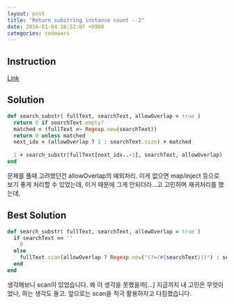 ```yaml
---
layout: post
title: "Return substring instance count - 2"
date: 2016-01-04 16:52:07 +0900
categories: codewars
---
```


## Instruction
[Link](http://www.codewars.com/kata/52190daefe9c702a460003dd)

## Solution

```ruby
def search_substr( fullText, searchText, allowOverlap = true )
  return 0 if searchText.empty?
  matched = (fullText =~ Regexp.new(searchText))
  return 0 unless matched
  next_idx = (allowOverlap ? 1 : searchText.size) + matched
  
  1 + search_substr(fullText[next_idx..-1], searchText, allowOverlap)
end
```

문제를 풀때 고려했던건 allowOverlap의 예외처리. 이게 없으면 map/inject 등으로 보기 좋게 처리할 수 있었는데, 이거 때문에 그게 안되더라...고 고민하며 재귀처리를 했는데,

## Best Solution

```ruby
def search_substr( fullText, searchText, allowOverlap = true )
  if searchText == ''
    0
  else
    fullText.scan(allowOverlap ? Regexp.new("(?=(#{searchText}))") : searchText).size
  end
end
```

생각해보니 scan이 있었습니다. 왜 이 생각을 못했을까[...]
지금까지 내 고민은 무엇이었나, 하는 생각도 들고. 앞으로는 scan을 적극 활용하자고 다짐했습니다.
